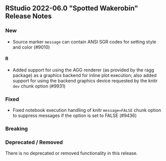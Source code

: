 ## RStudio 2022-06.0 "Spotted Wakerobin" Release Notes

### New
- Source marker `message` can contain ANSI SGR codes for setting style and color (#9010)

#### R
- Added support for using the AGG renderer (as provided by the ragg package) as a graphics backend for inline plot execution; also added support for using the backend graphics device requested by the knitr `dev` chunk option (#9931)

### Fixed
- Fixed notebook execution handling of knitr `message=FALSE` chunk option to suppress messages if the option is set to FALSE (#9436)

### Breaking

### Deprecated / Removed
There is no deprecated or removed functionality in this release.
